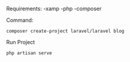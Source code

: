 
Requirements:
-xamp
-php
-composer

Command:
```
composer create-project laravel/laravel blog
```

Run Project
```
php artisan serve
```
